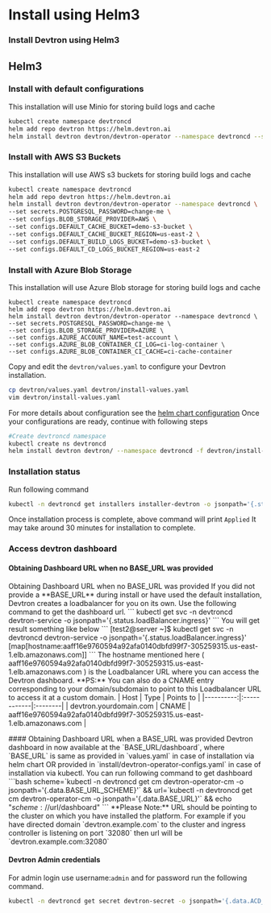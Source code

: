 # Install using Helm3

### Install Devtron using Helm3

## Helm3

### Install with default configurations

This installation will use Minio for storing build logs and cache

```bash
kubectl create namespace devtroncd
helm add repo devtron https://helm.devtron.ai
helm install devtron devtron/devtron-operator --namespace devtroncd --set secrets.POSTGRESQL_PASSWORD=change-me
```

### Install with AWS S3 Buckets

This installation will use AWS s3 buckets for storing build logs and cache

```bash
kubectl create namespace devtroncd
helm add repo devtron https://helm.devtron.ai
helm install devtron devtron/devtron-operator --namespace devtroncd \
--set secrets.POSTGRESQL_PASSWORD=change-me \
--set configs.BLOB_STORAGE_PROVIDER=AWS \
--set configs.DEFAULT_CACHE_BUCKET=demo-s3-bucket \
--set configs.DEFAULT_CACHE_BUCKET_REGION=us-east-2 \
--set configs.DEFAULT_BUILD_LOGS_BUCKET=demo-s3-bucket \
--set configs.DEFAULT_CD_LOGS_BUCKET_REGION=us-east-2
```

### Install with Azure Blob Storage

This installation will use Azure Blob storage for storing build logs and cache

```text
kubectl create namespace devtroncd
helm add repo devtron https://helm.devtron.ai
helm install devtron devtron/devtron-operator --namespace devtroncd \
--set secrets.POSTGRESQL_PASSWORD=change-me \
--set configs.BLOB_STORAGE_PROVIDER=AZURE \
--set configs.AZURE_ACCOUNT_NAME=test-account \
--set configs.AZURE_BLOB_CONTAINER_CI_LOG=ci-log-container \
--set configs.AZURE_BLOB_CONTAINER_CI_CACHE=ci-cache-container
```

Copy and edit the `devtron/values.yaml` to configure your Devtron installation.

```bash
cp devtron/values.yaml devtron/install-values.yaml
vim devtron/install-values.yaml
```

For more details about configuration see the [helm chart configuration](install-devtron-helm-3.md#configuration) Once your configurations are ready, continue with following steps

```bash
#Create devtroncd namespace
kubectl create ns devtroncd
helm install devtron devtron/ --namespace devtroncd -f devtron/install-values.yaml
```

### Installation status

Run following command

```bash
kubectl -n devtroncd get installers installer-devtron -o jsonpath='{.status.sync.status}'
```

Once installation process is complete, above command will print `Applied` It may take around 30 minutes for installation to complete.

### Access devtron dashboard

#### Obtaining Dashboard URL when no BASE\_URL was provided

Obtaining Dashboard URL when no BASE\_URL was provided If you did not provide a \*\*BASE\_URL\*\* during install or have used the default installation, Devtron creates a loadbalancer for you on its own. Use the following command to get the dashboard url. \`\`\` kubectl get svc -n devtroncd devtron-service -o jsonpath='{.status.loadBalancer.ingress}' \`\`\` You will get result something like below \`\`\` \[test2@server ~\]$ kubectl get svc -n devtroncd devtron-service -o jsonpath='{.status.loadBalancer.ingress}' \[map\[hostname:aaff16e9760594a92afa0140dbfd99f7-305259315.us-east-1.elb.amazonaws.com\]\] \`\`\` The hostname mentioned here \( aaff16e9760594a92afa0140dbfd99f7-305259315.us-east-1.elb.amazonaws.com \) is the Loadbalancer URL where you can access the Devtron dashboard. \*\*PS:\*\* You can also do a CNAME entry corresponding to your domain/subdomain to point to this Loadbalancer URL to access it at a custom domain. \| Host \| Type \| Points to \| \|----------:\|:------------\|:--------\| \| devtron.yourdomain.com \| CNAME \| aaff16e9760594a92afa0140dbfd99f7-305259315.us-east-1.elb.amazonaws.com \|

\#\#\#\# Obtaining Dashboard URL when a BASE\_URL was provided Devtron dashboard in now available at the \`BASE\_URL/dashboard\`, where \`BASE\_URL\` is same as provided in \`values.yaml\` in case of installation via helm chart OR provided in \`install/devtron-operator-configs.yaml\` in case of installation via kubectl. You can run following command to get dashboard \`\`\`bash scheme=\`kubectl -n devtroncd get cm devtron-operator-cm -o jsonpath='{.data.BASE\_URL\_SCHEME}'\` && url=\`kubectl -n devtroncd get cm devtron-operator-cm -o jsonpath='{.data.BASE\_URL}'\` && echo "$scheme://$url/dashboard" \`\`\` \*\*Please Note:\*\* URL should be pointing to the cluster on which you have installed the platform. For example if you have directed domain \`devtron.example.com\` to the cluster and ingress controller is listening on port \`32080\` then url will be \`devtron.example.com:32080\`

#### Devtron Admin credentials

For admin login use username:`admin` and for password run the following command.

```bash
kubectl -n devtroncd get secret devtron-secret -o jsonpath='{.data.ACD_PASSWORD}' | base64 -d
```

